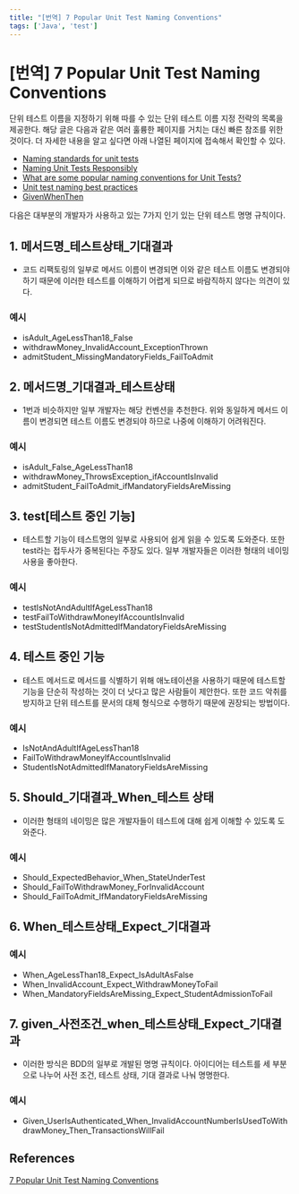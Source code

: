 ```yaml
---
title: "[번역] 7 Popular Unit Test Naming Conventions"
tags: ['Java', 'test']
---
```


# [번역] 7 Popular Unit Test Naming Conventions

단위 테스트 이름을 지정하기 위해 따를 수 있는 단위 테스트 이름 지정 전략의 목록을 제공한다. 해당 글은 다음과 같은 여러 훌륭한 페이지를 거치는 대신 빠른 참조를 위한 것이다. 더 자세한 내용을 알고 싶다면 아래 나열된 페이지에 접속해서 확인할 수 있다.

 * [Naming standards for unit tests](https://osherove.com/blog/2005/4/3/naming-standards-for-unit-tests.html)
 * [Naming Unit Tests Responsibly](http://googletesting.blogspot.in/2007/02/tott-naming-unit-tests-responsibly.html)
 * [What are some popular naming conventions for Unit Tests?](https://stackoverflow.com/questions/96297/what-are-some-popular-naming-conventions-for-unit-tests)
 * [Unit test naming best practices](https://stackoverflow.com/questions/155436/unit-test-naming-best-practices)
 * [GivenWhenThen](https://martinfowler.com/bliki/GivenWhenThen.html)

다음은 대부분의 개발자가 사용하고 있는 7가지 인기 있는 단위 테스트 명명 규칙이다.

## 1. 메서드명_테스트상태_기대결과
 * 코드 리팩토링의 일부로 메서드 이름이 변경되면 이와 같은 테스트 이름도 변경되야 하기 때문에 이러한 테스트를 이해하기 어렵게 되므로 바람직하지 않다는 의견이 있다. 

### 예시
 * isAdult_AgeLessThan18_False
 * withdrawMoney_InvalidAccount_ExceptionThrown
 * admitStudent_MissingMandatoryFields_FailToAdmit

## 2. 메서드명_기대결과_테스트상태
 * 1번과 비슷하지만 일부 개발자는 해당 컨벤션을 추천한다. 위와 동일하게 메서드 이름이 변경되면 테스트 이름도 변경되야 하므로 나중에 이해하기 어려워진다.

### 예시
 * isAdult_False_AgeLessThan18
 * withdrawMoney_ThrowsException_ifAccountIsInvalid
 * admitStudent_FailToAdmit_ifMandatoryFieldsAreMissing

## 3. test[테스트 중인 기능]
 * 테스트할 기능이 테스트명의 일부로 사용되어 쉽게 읽을 수 있도록 도와준다. 또한 test라는 접두사가 중복된다는 주장도 있다. 일부 개발자들은 이러한 형태의 네이밍 사용을 좋아한다.

### 예시
 * testIsNotAndAdultIfAgeLessThan18
 * testFailToWithdrawMoneyIfAccountIsInvalid
 * testStudentIsNotAdmittedIfMandatoryFieldsAreMissing

## 4. 테스트 중인 기능
 * 테스트 메서드로 메서드를 식별하기 위해 애노테이션을 사용하기 때문에 테스트할 기능을 단순히 작성하는 것이 더 낫다고 많은 사람들이 제안한다. 또한 코드 악취를 방지하고 단위 테스트를 문서의 대체 형식으로 수행하기 때문에 권장되는 방법이다. 

### 예시
 * IsNotAndAdultIfAgeLessThan18
 * FailToWithdrawMoneyIfAccountIsInvalid
 * StudentIsNotAdmittedIfManatoryFieldsAreMissing

## 5. Should_기대결과_When_테스트 상태
 * 이러한 형태의 네이밍은 많은 개발자들이 테스트에 대해 쉽게 이해할 수 있도록 도와준다.

### 예시
 * Should_ExpectedBehavior_When_StateUnderTest
 * Should_FailToWithdrawMoney_ForInvalidAccount
 * Should_FailToAdmit_IfMandatoryFieldsAreMissing

## 6. When_테스트상태_Expect_기대결과

### 예시
 * When_AgeLessThan18_Expect_IsAdultAsFalse
 * When_InvalidAccount_Expect_WithdrawMoneyToFail
 * When_MandatoryFieldsAreMissing_Expect_StudentAdmissionToFail

## 7. given_사전조건_when_테스트상태_Expect_기대결과
 * 이러한 방식은 BDD의 일부로 개발된 명명 규칙이다. 아이디어는 테스트를 세 부분으로 나누어 사전 조건, 테스트 상태, 기대 결과로 나눠 명명한다.

### 예시
 * Given_UserIsAuthenticated_When_InvalidAccountNumberIsUsedToWithdrawMoney_Then_TransactionsWillFail

## References

[7 Popular Unit Test Naming Conventions](https://dzone.com/articles/7-popular-unit-test-naming)

<TagLinks />